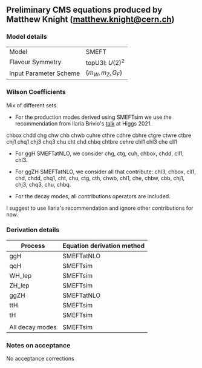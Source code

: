 ## Preliminary CMS equations produced by Matthew Knight (matthew.knight@cern.ch)

### Model details

|                        |                     |
|------------------------|---------------------|
| Model                  | SMEFT               |
| Flavour Symmetry       | topU3l: $U(2)^2$    |
| Input Parameter Scheme | $\{m_W, m_Z, G_F\}$ |

### Wilson Coefficients

Mix of different sets.

- For the production modes derived using SMEFTsim we use the recommendation from Ilaria Brivio's [talk](https://indico.cern.ch/event/1030068/contributions/4408848/) at Higgs 2021. 

chbox
chdd
chg
chw
chb
chwb
cuhre
cthre
cdhre
cbhre
ctgre
ctwre
ctbre
chj1
chq1
chj3
chq3
chu
cht
chd
chbq
chtbre
cehre
chl1
chl3
che
cll1

- For ggH SMEFTatNLO, we consider chg, ctg, cuh, chbox, chdd, cll1, chl3.
- For ggZH SMEFTatNLO, we consider all that contribute: chl3, chbox, cll1, chd, chdd, chq1, cht, chu, ctg, cth, chwb, chl1, che, chbw, cbb, chj1, chj3, chq3, chu, chbq.

- For the decay modes, all contributions operators are included.

I suggest to use Ilaria's recommendation and ignore other contributions for now.

### Derivation details

| Process           | Equation derivation method                     |
|-------------------|------------------------------------------------|
| ggH               | SMEFTatNLO                                     |
| qqH               | SMEFTsim                                       |
| WH_lep            | SMEFTsim                                       |
| ZH_lep            | SMEFTsim                                       |
| ggZH              | SMEFTatNLO                                     |
| ttH               | SMEFTsim                                       |
| tH                | SMEFTsim                                       |
|                   |                                                |
| All decay modes   | SMEFTsim


### Notes on acceptance
No acceptance corrections
